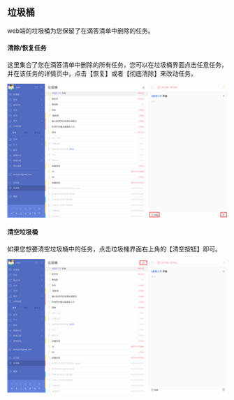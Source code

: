 ## 垃圾桶

web端的垃圾桶为您保留了在滴答清单中删除的任务。

#### 清除/恢复任务

这里集合了您在滴答清单中删除的所有任务，您可以在垃圾桶界面点击任意任务，并在该任务的详情页中，点击【恢复】或者【彻底清除】来改动任务。

![](../images/web/bins.png)

#### 清空垃圾桶

如果您想要清空垃圾桶中的任务，点击垃圾桶界面右上角的【清空按钮】即可。

![](../images/web/qkbin.png)

